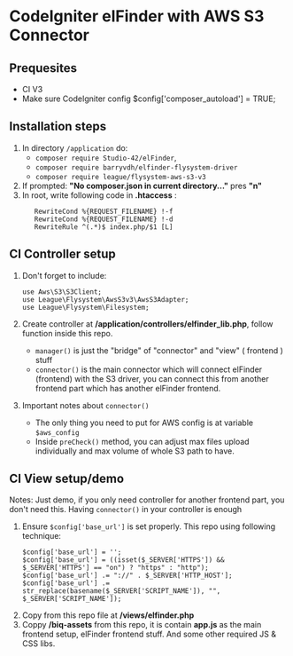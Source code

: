 
# CodeIgniter elFinder with AWS S3 Connector

## Prequesites

* CI V3
* Make sure CodeIgniter config $config['composer_autoload'] = TRUE;


## Installation steps
1. In directory `/application` do:
    * `composer require Studio-42/elFinder`,
    * `composer require barryvdh/elfinder-flysystem-driver`
    * `composer require league/flysystem-aws-s3-v3`
1. If prompted: **"No composer.json in current directory..."** pres **"n"**
1. In root, write following code in **.htaccess** :
    ```RewriteEngine On
       RewriteCond %{REQUEST_FILENAME} !-f
       RewriteCond %{REQUEST_FILENAME} !-d
       RewriteRule ^(.*)$ index.php/$1 [L]
    ```

## CI Controller setup
1. Don't forget to include:
    ```
    use Aws\S3\S3Client;
    use League\Flysystem\AwsS3v3\AwsS3Adapter;
    use League\Flysystem\Filesystem;
    ```
    
1. Create controller at **/application/controllers/elfinder_lib.php**, follow function inside this repo.
    * `manager()` is just the "bridge" of "connector" and "view" ( frontend ) stuff
    * `connector()` is the main connector which will connect elFinder (frontend) with the S3 driver, you can connect this from another frontend part which has another elFinder frontend.
1. Important notes about `connector()`
    * The only thing you need to put for AWS config is at variable `$aws_config`
    * Inside `preCheck()` method, you can adjust max files upload individually and max volume of whole S3 path to have.
    
    
## CI View setup/demo
Notes: Just demo, if you only need controller for another frontend part, you don't need this. Having `connector()` in your controller is enough
1. Ensure `$config['base_url']` is set properly. This repo using following technique:
    ```
    $config['base_url'] = '';
    $config['base_url'] = ((isset($_SERVER['HTTPS']) && $_SERVER['HTTPS'] == "on") ? "https" : "http");
    $config['base_url'] .= "://" . $_SERVER['HTTP_HOST'];
    $config['base_url'] .= str_replace(basename($_SERVER['SCRIPT_NAME']), "", $_SERVER['SCRIPT_NAME']);
    ```
1. Copy from this repo file at **/views/elfinder.php**
1. Coppy **/biq-assets** from this repo, it is contain **app.js** as the main frontend setup,
elFinder frontend stuff. And some other required JS & CSS libs.

